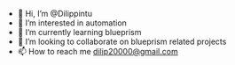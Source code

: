 - 👋 Hi, I’m @Dilippintu
- 👀 I’m interested in automation
- 🌱 I’m currently learning blueprism
- 💞️ I’m looking to collaborate on blueprism related projects
- 📫 How to reach me dilip20000@gmail.com

<!---
Dilippintu/Dilippintu is a ✨ special ✨ repository because its `README.md` (this file) appears on your GitHub profile.
You can click the Preview link to take a look at your changes.
--->
